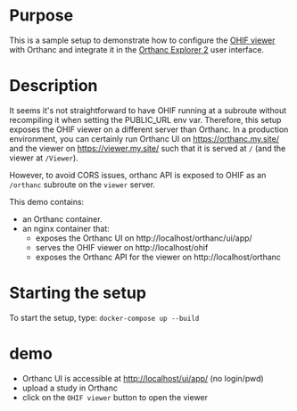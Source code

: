 # Purpose

This is a sample setup to demonstrate how to configure the [OHIF viewer](https://github.com/OHIF/Viewers/) with Orthanc
and integrate it in the [Orthanc Explorer 2](https://book.orthanc-server.com/plugins/orthanc-explorer-2.html) user interface.

# Description

It seems it's not straightforward to have OHIF running at a subroute without recompiling it when setting the PUBLIC_URL env var.
Therefore, this setup exposes the OHIF viewer on a different server than Orthanc.  In a production environment, you can 
certainly run Orthanc UI on https://orthanc.my.site/ and the viewer on https://viewer.my.site/ such that it is served at `/` (and the viewer at `/Viewer`).

However, to avoid CORS issues, orthanc API is exposed to OHIF as an `/orthanc` subroute on the `viewer` server.

This demo contains:

- an Orthanc container.
- an nginx container that:
  - exposes the Orthanc UI on http://localhost/orthanc/ui/app/
  - serves the OHIF viewer on http://localhost/ohif
  - exposes the Orthanc API for the viewer on http://localhost/orthanc
  
# Starting the setup

To start the setup, type: `docker-compose up --build`

# demo

- Orthanc UI is accessible at [http://localhost/ui/app/](http://localhost/ui/app/) (no login/pwd)
- upload a study in Orthanc
- click on the `OHIF viewer` button to open the viewer



